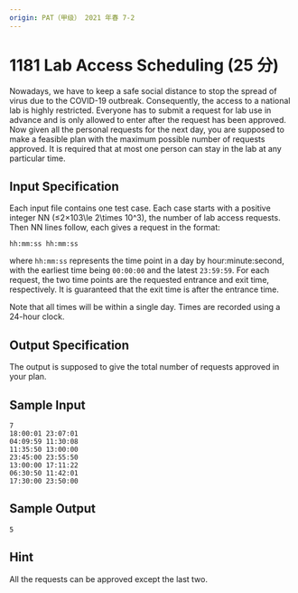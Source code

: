 ```yaml
---
origin: PAT（甲级） 2021 年春 7-2
---
```


# 1181 Lab Access Scheduling (25 分)

Nowadays, we have to keep a safe social distance to stop the spread of virus due to the COVID-19 outbreak. Consequently, the access to a national lab is highly restricted. Everyone has to submit a request for lab use in advance and is only allowed to enter after the request has been approved. Now given all the personal requests for the next day, you are supposed to make a feasible plan with the maximum possible number of requests approved. It is required that at most one person can stay in the lab at any particular time.

## Input Specification

Each input file contains one test case. Each case starts with a positive integer NN (≤2×103\\le 2\\times 10^3), the number of lab access requests. Then NN lines follow, each gives a request in the format:

    hh:mm:ss hh:mm:ss

where `hh:mm:ss` represents the time point in a day by hour:minute:second, with the earliest time being `00:00:00` and the latest `23:59:59`. For each request, the two time points are the requested entrance and exit time, respectively. It is guaranteed that the exit time is after the entrance time.

Note that all times will be within a single day. Times are recorded using a 24-hour clock.

## Output Specification

The output is supposed to give the total number of requests approved in your plan.

## Sample Input

    7
    18:00:01 23:07:01
    04:09:59 11:30:08
    11:35:50 13:00:00
    23:45:00 23:55:50
    13:00:00 17:11:22
    06:30:50 11:42:01
    17:30:00 23:50:00

## Sample Output

    5

## Hint

All the requests can be approved except the last two.

